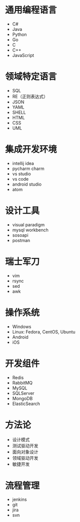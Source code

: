 # 通用编程语言
* C#
* Java
* Python
* Go
* C
* C++
* JavaScript

# 领域特定语言
* SQL
* RE（正则表达式）
* JSON
* YAML
* SHELL
* HTML
* CSS
* UML

# 集成开发环境
* intellij idea
* pycharm charm
* vs studio
* vs code
* android studio
* atom

# 设计工具
* visual paradigm
* mysql workbench
* sosoapi
* postman

# 瑞士军刀
* vim
* rsync
* sed
* awk

# 操作系统
* Windows
* Linux: Fedora, CentOS, Ubuntu
* Android
* iOS

# 开发组件
* Redis
* RabbitMQ
* MySQL
* SQLServer
* MongoDB
* ElasticSearch

# 方法论
* 设计模式
* 测试驱动开发
* 面向对象设计
* 领域驱动开发
* 敏捷开发

# 流程管理
* jenkins
* git
* jira
* svn